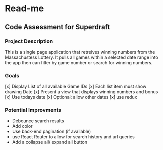 # Read-me
## Code Assessment for Superdraft

### Project Description
This is a single page application that retreives winning numbers from the Massachustess Lottery. It pulls all games within a selected date range into the app then can filter by game number or search for winning numbers.

### Goals
[x] Display List of all available Game IDs
[x] Each list item must show drawing Date
[x] Present a view that displays winning numbers and bonus
[x] Use todays date
[x] Optional: allow other dates
[x] use redux

### Potential Improvments
* Debounce search results
* Add color
* Use back-end pagination (if available)
* use React Router to allow for search history and url queries
* Add a collapse all/ expand all button


